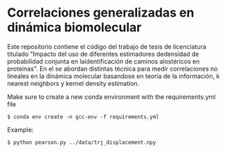 # Correlaciones generalizadas en dinámica biomolecular

Este repositorio contiene el código del trabajo de tesis de licenciatura titulado "Impacto del uso de diferentes estimadores dedensidad de probabilidad conjunta en laidentificación de caminos alostéricos en proteínas". En el se abordan distintas técnica para medir correlaciones no lineales en la dinámica molecular basandose en teoría de la información, k nearest neighbors y kernel density estimation.

Make sure to create a new conda environment with the requirements.yml file

`$ conda env create -n gcc-env -f requirements.yml`


Example: 

`$ python pearson.py ../data/trj_displacement.npy`

